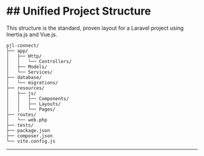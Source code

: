 # \#\# Unified Project Structure

This structure is the standard, proven layout for a Laravel project using Inertia.js and Vue.js.

```
pjl-connect/
├── app/
│   ├── Http/
│   │   └── Controllers/
│   ├── Models/
│   └── Services/
├── database/
│   └── migrations/
├── resources/
│   ├── js/
│   │   ├── Components/
│   │   ├── Layouts/
│   │   └── Pages/
├── routes/
│   └── web.php
├── tests/
├── package.json
├── composer.json
└── vite.config.js
```

-----
